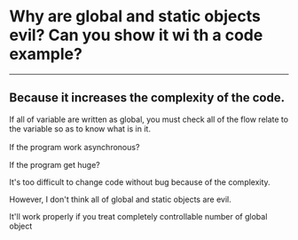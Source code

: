 # Why are global and static objects evil? Can you show it wi th a code example?
----

## Because it increases the complexity of the code.
If all of variable are written as global, you must check all of the flow relate to the variable so as to know what is in it.

If the program work asynchronous?　

If the program get huge?

It's too difficult to change code without bug because of the complexity.

However, I don't think all of global and static objects are evil.

It'll work properly if you treat completely controllable number of global object